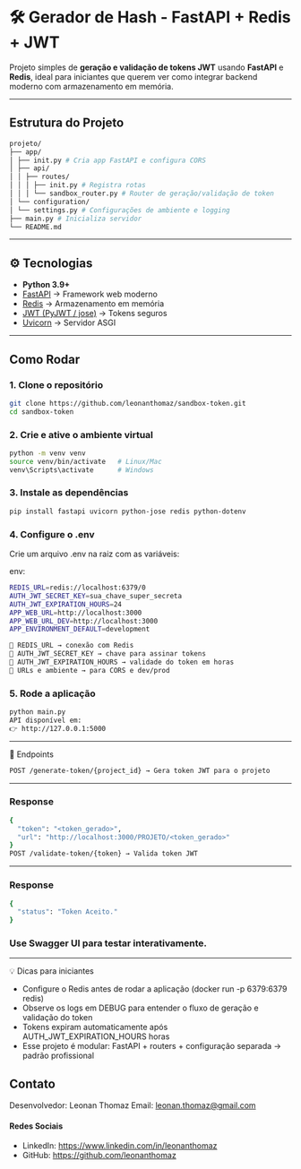 # 🛠 Gerador de Hash - FastAPI + Redis + JWT

Projeto simples de **geração e validação de tokens JWT** usando **FastAPI** e **Redis**, ideal para iniciantes que querem ver como integrar backend moderno com armazenamento em memória.  

---

## Estrutura do Projeto
```bash
projeto/
├── app/
│ ├── init.py # Cria app FastAPI e configura CORS
│ ├── api/
│ │ ├── routes/
│ │ │ ├── init.py # Registra rotas
│ │ │ └── sandbox_router.py # Router de geração/validação de token
│ └── configuration/
│ └── settings.py # Configurações de ambiente e logging
├── main.py # Inicializa servidor
└── README.md
```
---

## ⚙️ Tecnologias
- **Python 3.9+**  
- [FastAPI](https://fastapi.tiangolo.com/) → Framework web moderno  
- [Redis](https://redis.io/) → Armazenamento em memória  
- [JWT (PyJWT / jose)](https://python-jose.readthedocs.io/) → Tokens seguros  
- [Uvicorn](https://www.uvicorn.org/) → Servidor ASGI

---

## Como Rodar

### 1. Clone o repositório
```bash
git clone https://github.com/leonanthomaz/sandbox-token.git
cd sandbox-token
```

### 2. Crie e ative o ambiente virtual
```bash
python -m venv venv
source venv/bin/activate   # Linux/Mac
venv\Scripts\activate      # Windows
```

### 3. Instale as dependências
```bash
pip install fastapi uvicorn python-jose redis python-dotenv
```

### 4. Configure o .env
Crie um arquivo .env na raiz com as variáveis:

env:
```bash
REDIS_URL=redis://localhost:6379/0
AUTH_JWT_SECRET_KEY=sua_chave_super_secreta
AUTH_JWT_EXPIRATION_HOURS=24
APP_WEB_URL=http://localhost:3000
APP_WEB_URL_DEV=http://localhost:3000
APP_ENVIRONMENT_DEFAULT=development
```

```bash
🔹 REDIS_URL → conexão com Redis
🔹 AUTH_JWT_SECRET_KEY → chave para assinar tokens
🔹 AUTH_JWT_EXPIRATION_HOURS → validade do token em horas
🔹 URLs e ambiente → para CORS e dev/prod
```

### 5. Rode a aplicação
```bash
python main.py
API disponível em:
👉 http://127.0.0.1:5000
```

---

📖 Endpoints
```bash
POST /generate-token/{project_id} → Gera token JWT para o projeto
```

---

### Response
```bash
{
  "token": "<token_gerado>",
  "url": "http://localhost:3000/PROJETO/<token_gerado>"
}
POST /validate-token/{token} → Valida token JWT
```

---

### Response
```bash
{
  "status": "Token Aceito."
}
```

### Use Swagger UI para testar interativamente.

---

💡 Dicas para iniciantes
- Configure o Redis antes de rodar a aplicação (docker run -p 6379:6379 redis)
- Observe os logs em DEBUG para entender o fluxo de geração e validação do token
- Tokens expiram automaticamente após AUTH_JWT_EXPIRATION_HOURS horas
- Esse projeto é modular: FastAPI + routers + configuração separada → padrão profissional

## Contato

Desenvolvedor: Leonan Thomaz
Email: leonan.thomaz@gmail.com

#### Redes Sociais

- LinkedIn: https://www.linkedin.com/in/leonanthomaz
- GitHub: https://github.com/leonanthomaz

